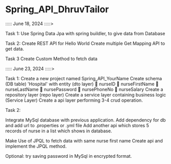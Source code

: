 # Spring_API_DhruvTailor

::::: June 18, 2024 :::::>

Task 1:
Use Spring Data Jpa with spring buildler, to give data from Database

Task 2:
Create REST API for Hello World
Create multiple Get Mapping API to get data.

Task 3
Create Custom Method to fetch data

::::: June 23, 2024 :::::>

Task 1:
Create a new project named Spring_API_YourName
Create schema (DB table) 'Hospital' with entity (dto layer)
	nurseID
	nurseFirstName
	nurseLastName
	nursePassword
	nursePhoneNo
	nurseSalary
Create a repository layer (repo layer)
Create a service layer containing business logic (Service Layer)
Create a api layer performing 3-4 crud operation.

Task 2:

Integrate MySql database with previous application.
Add dependency for db and add url to .properties or .yml file
Add another api which stores 5 records of nurse in a list which shows in database.

Make Use of JPQL to fetch data with same nurse first name
Create api and implement the JPQL method.

Optional: try saving password in MySql in encrypted format.